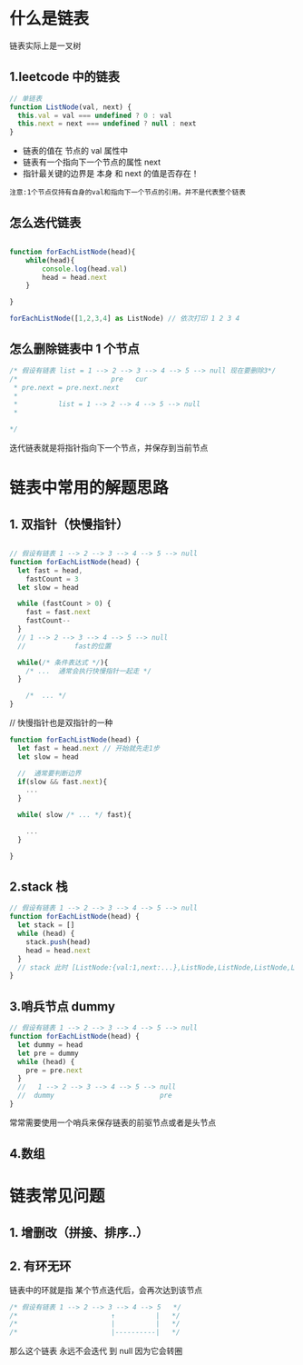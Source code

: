 # 什么是链表

链表实际上是一叉树

## 1.leetcode 中的链表

```js
// 单链表
function ListNode(val, next) {
  this.val = val === undefined ? 0 : val
  this.next = next === undefined ? null : next
}
```

- 链表的值在 节点的 val 属性中
- 链表有一个指向下一个节点的属性 next
- 指针最关键的边界是 本身 和 next 的值是否存在！

`注意:1个节点仅持有自身的val和指向下一个节点的引用。并不是代表整个链表`

## 怎么迭代链表

```js

function forEachListNode(head){
    while(head){
        console.log(head.val)
        head = head.next
    }

}

forEachListNode([1,2,3,4] as ListNode) // 依次打印 1 2 3 4

```

## 怎么删除链表中 1 个节点

```js
/* 假设有链表 list = 1 --> 2 --> 3 --> 4 --> 5 --> null 现在要删除3*/
/*                       pre   cur
 * pre.next = pre.next.next
 *          
 *          list = 1 --> 2 --> 4 --> 5 --> null
 *

*/
```

迭代链表就是将指针指向下一个节点，并保存到当前节点

# 链表中常用的解题思路

## 1. 双指针（快慢指针）

```js

// 假设有链表 1 --> 2 --> 3 --> 4 --> 5 --> null
function forEachListNode(head) {
  let fast = head,
    fastCount = 3
  let slow = head

  while (fastCount > 0) {
    fast = fast.next
    fastCount--
  }
  // 1 --> 2 --> 3 --> 4 --> 5 --> null
  //            fast的位置

  while(/* 条件表达式 */){
    /* ...  通常会执行快慢指针一起走 */
  }

    /*  ... */
}


```

// 快慢指针也是双指针的一种

```js
function forEachListNode(head) {
  let fast = head.next // 开始就先走1步
  let slow = head

  //  通常要判断边界
  if(slow && fast.next){
    ...
  }

  while( slow /* ... */ fast){

    ...
  }

}
```

## 2.stack 栈

```js
// 假设有链表 1 --> 2 --> 3 --> 4 --> 5 --> null
function forEachListNode(head) {
  let stack = []
  while (head) {
    stack.push(head)
    head = head.next
  }
  // stack 此时 [ListNode:{val:1,next:...},ListNode,ListNode,ListNode,ListNode]
}
```

## 3.哨兵节点 dummy

```js
// 假设有链表 1 --> 2 --> 3 --> 4 --> 5 --> null
function forEachListNode(head) {
  let dummy = head
  let pre = dummy
  while (head) {
    pre = pre.next
  }
  //   1 --> 2 --> 3 --> 4 --> 5 --> null
  //  dummy                          pre
}
```

常常需要使用一个哨兵来保存链表的前驱节点或者是头节点

## 4.数组

# 链表常见问题

## 1. 增删改（拼接、排序..）

## 2. 有环无环

链表中的环就是指 某个节点迭代后，会再次达到该节点

```js
/* 假设有链表 1 --> 2 --> 3 --> 4 --> 5   */
/*                       ↑          |   */
/*                       |          |   */
/*                       |----------|   */
```

那么这个链表 永远不会迭代 到 null 因为它会转圈

<!-- ^ ← ↓ ↑  → ↖ ↙ ↗ ↘   ↔  -->
